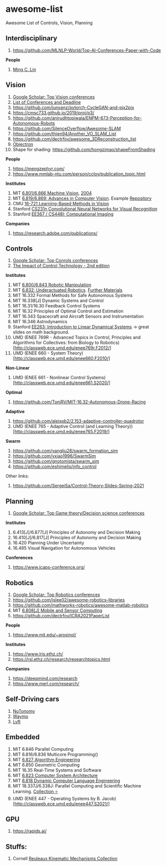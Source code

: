 # awesome-list
Awesome List of Controls, Vision, Planning

## Interdisciplinary
1. https://github.com/MLNLP-World/Top-AI-Conferences-Paper-with-Code

**People**
1. [Ming C. Lin](http://www.cs.umd.edu/~lin/)

## Vision
1. [Google Scholar: Top Vision conferences](https://scholar.google.com/citations?view_op=top_venues&hl=en&vq=eng_computervisionpatternrecognition)
2. [List of Conferences and Deadline](https://vision.ai.illinois.edu/links/)
3. https://github.com/junyanz/pytorch-CycleGAN-and-pix2pix
4. https://cmsc733.github.io/2019/proj/p3/
5. https://github.com/anirudhtopiwala/ENPM-673-Perception-for-Autonomous-Robots
6. https://github.com/SilenceOverflow/Awesome-SLAM
7. https://github.com/thien94/Another_VO_SLAM_List
8. https://github.com/dectrfov/awesome_3DReconstruction_list
9. [Objectron](https://github.com/google-research-datasets/Objectron)
10. Shape for shading: https://github.com/hongzimao/shapeFromShading

**People**
1. https://mengzephyr.com/
2. https://www.mmlab-ntu.com/person/ccloy/publication_topic.html

**Institutes**
1. MIT [6.801/6.866 Machine Vision](https://ocw.mit.edu/courses/electrical-engineering-and-computer-science/6-801-machine-vision-fall-2020/), 
[2004](https://ocw.mit.edu/courses/electrical-engineering-and-computer-science/6-801-machine-vision-fall-2004/)
2. MIT [6.819/6.869: Advances in Computer Vision](http://6.869.csail.mit.edu/sp21/). Example [Repository](https://github.com/akselsd/MIT-6.869-Advances-In-Computer-Vision)
3. CMU [16-721 Learning-Based Methods in Vision](http://www.cs.cmu.edu/~efros/courses/LBMV07/)
4. Stanford [CS231n Convolutional Neural Networks for Visual Recognition](https://cs231n.github.io/)
5. Stanford [EE367 / CS448I: Computational Imaging](http://stanford.edu/class/ee367/)


**Companies**
1. https://research.adobe.com/publications/


## Controls
1. [Google Scholar: Top Conrols conferences](https://scholar.google.com/citations?view_op=top_venues&hl=en&vq=eng_automationcontroltheory)
2. [The Impact of Control Technology - 2nd edition](http://ieeecss.org/index.php/impact-control-technology-2nd-edition)

**Institutes**
1. MIT [6.800/6.843 Robotic Manipulation](https://manipulation.csail.mit.edu/Fall2021/)
2. MIT [6.832: Underactuated Robotics](http://underactuated.csail.mit.edu/Spring2021/index.html). [Further Materials](http://underactuated.csail.mit.edu/Spring2021/resources.html#further_material)
3. MIT 16.332 Formal Methods for Safe Autonomous Systems
4. MIT 16.338[J] Dynamic Systems and Control
5. MIT 16.31/16.30 Feedback Control Systems
6. MIT 16.32 Principles of Optimal Control and Estimation
7. MIT 16.343 Spacecraft and Aircraft Sensors and Instrumentation
8. MIT 16.346 Astrodynamics
9. Stanford [EE263: Introduction to Linear Dynamical Systems](http://ee263.stanford.edu/lectures.html) -> great slides on math background. 
10. UMD (ENEE 769R - Advanced Topics in Control, Principles and Algorithms for Collectives: from Biology to Robotics)[http://classweb.ece.umd.edu/enee769r.F2012/]
11. UMD (ENEE 660 - System Theory)[http://classweb.ece.umd.edu/enee660.F2010/]

**Non-Linear**
1. UMD (ENEE 661 - Nonlinear Control Systems)[http://classweb.ece.umd.edu/enee661.S2020/]

**Optimal**
1. https://github.com/ToniRV/MIT-16.32-Autonomous-Drone-Racing

**Adaptive**
1. https://github.com/aleixpb2/2.153-adaptive-controller-quadrotor
2. UMD (ENEE 765 - Adaptive Control (and Learning Theory))[http://classweb.ece.umd.edu/enee765.F2019/]

**Swarm**
1. https://github.com/yangliu28/swarm_formation_sim
2. https://github.com/yxiao1996/SwarmSim
3. https://github.com/gnotomista/swarm_sim
4. https://github.com/eshimelis/info_control

Other links:
1. https://github.com/SergeiSa/Control-Theory-Slides-Spring-2021

## Planning
1. [Google Scholar: Top Game theory/Decision science conferences](https://scholar.google.com/citations?view_op=top_venues&hl=en&vq=eng_gametheorydecisionscience)

**Institutes**
1. 6.413[J]/6.877[J] Principles of Autonomy and Decision Making
2. 16.410[J]/6.817[J] Principles of Autonomy and Decision Making
3. 16.420 Planning Under Uncertainty
4. 16.485 Visual Navigation for Autonomous Vehicles

**Conferences**
1. https://www.icaps-conference.org/


## Robotics
1. [Google Scholar: Top Robotics conferences](https://scholar.google.com/citations?view_op=top_venues&hl=en&vq=eng_robotics)
2. https://github.com/jslee02/awesome-robotics-libraries
3. https://github.com/mathworks-robotics/awesome-matlab-robotics
4. MIT [6.808[J] Mobile and Sensor Computing](https://6808.github.io/)
5. https://github.com/dectrfov/ICRA2021PaperList

**People**
1. https://www.mit.edu/~arosinol/

**Institutes**
1. https://www.iris.ethz.ch/
2. https://rsl.ethz.ch/research/researchtopics.html

**Companies**
1. https://deepmind.com/research
2. https://www.merl.com/research/

## Self-Driving cars
1. [NuTonomy](https://github.com/nutonomy)
2. [Waymo](https://github.com/waymo-research)
3. [Lyft](https://github.com/lyft)

## Embedded
1. MIT 6.846 Parallel Computing
2. MIT 6.816/6.836 Multicore Programming()
3. MIT [6.827 Algorithm Engineering](https://people.csail.mit.edu/jshun/6827-s22/)
4. MIT 6.850 Geometric Computing
5. MIT 16.35 Real-Time Systems and Software
6. MIT [6.823 Computer System Architecture](http://csg.csail.mit.edu/6.823/lecnotes.html)
7. MIT [6.818 Dynamic Computer Language Engineering](http://6.s081.scripts.mit.edu/sp18/schedule.html)
8. MIT 18.337J/6.338J: Parallel Computing and Scientific Machine Learning. [Collection :star:](https://github.com/mitmath/18337)
9. UMD (ENEE 447 - Operating Systems by B. Jacob)[http://classweb.ece.umd.edu/enee447.S2021/]

## GPU
1. https://rapids.ai/


## Stuffs:
1. Cornell [Reuleaux Kinematic Mechanisms Collection](https://digital.library.cornell.edu/collections/kmoddl)
